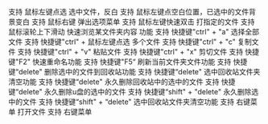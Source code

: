  支持 鼠标左键点选 选中文件，反白
 支持 鼠标左键点空白位置，已选中的文件背景变白
 支持 鼠标右键 弹出选项菜单
 支持 鼠标左键快速双击 打指定的文件
 支持 鼠标滚轮上下滑动 快速浏览某文件夹内容 功能
 支持 快捷键"ctrl" + "a" 选择全部文件
 支持 快捷键"ctrl" + 鼠标左键点选 多个文件
 支持 快捷键"ctrl" + "c" 复制文件
 支持 快捷键"ctrl" + "v" 粘贴文件
 支持 快捷键"ctrl" + "x" 剪切文件
 支持 快捷键"F2" 快速重命名功能
 支持 快捷键"F5“ 刷新当前文件夹文件功能
 支持 快捷键“delete" 删除选中的文件到回收站功能
 支持 快捷键“delete" 选中回收站文件夹清空功能
 支持 快捷键“delete" 永久删除回收站中的选中的文件
 支持 快捷键“delete" 永久删除u盘的选中的文件
 支持 快捷键“shift" + "delete" 永久删除选中的文件
 支持 快捷键“shift" + “delete" 选中回收站文件夹清空功能
 支持 右键菜单 打开文件
 支持 右键菜单 
